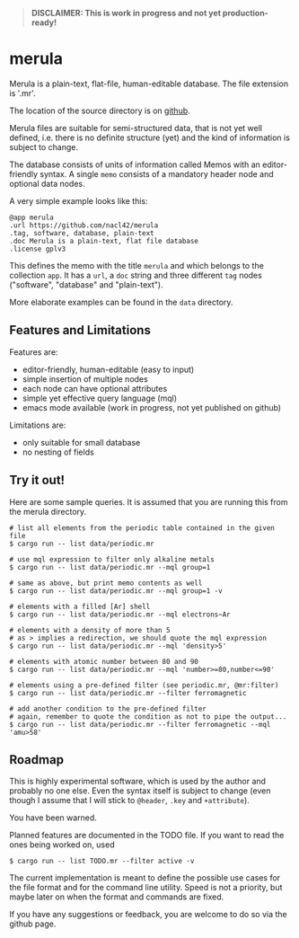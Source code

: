 
>
> **DISCLAIMER: This is work in progress and not yet production-ready!**
>

# merula

Merula is a plain-text, flat-file, human-editable database. The file
extension is '.mr'.

The location of the source directory is on
[github](https://github.com/nacl42/merula).

Merula files are suitable for semi-structured data, that is not yet
well defined, i.e. there is no definite structure (yet) and the kind
of information is subject to change.

The database consists of units of information called Memos with an
editor-friendly syntax. A single `memo` consists of a mandatory header
node and optional data nodes.

A very simple example looks like this:

```
@app merula
.url https://github.com/nacl42/merula
.tag, software, database, plain-text
.doc Merula is a plain-text, flat file database
.license gplv3
```

This defines the memo with the title `merula` and which belongs to the
collection `app`. It has a `url`, a `doc` string and three different
`tag` nodes ("software", "database" and "plain-text").

More elaborate examples can be found in the `data` directory.

## Features and Limitations

Features are:
* editor-friendly, human-editable (easy to input)
* simple insertion of multiple nodes
* each node can have optional attributes
* simple yet effective query language (mql)
* emacs mode available (work in progress, not yet published on github)

Limitations are:
* only suitable for small database
* no nesting of fields

## Try it out!

Here are some sample queries. It is assumed that you are running this
from the merula directory.

```shell
# list all elements from the periodic table contained in the given file
$ cargo run -- list data/periodic.mr

# use mql expression to filter only alkaline metals
$ cargo run -- list data/periodic.mr --mql group=1

# same as above, but print memo contents as well
$ cargo run -- list data/periodic.mr --mql group=1 -v

# elements with a filled [Ar] shell
$ cargo run -- list data/periodic.mr --mql electrons~Ar

# elements with a density of more than 5
# as > implies a redirection, we should quote the mql expression
$ cargo run -- list data/periodic.mr --mql 'density>5'

# elements with atomic number between 80 and 90
$ cargo run -- list data/periodic.mr --mql 'number>=80,number<=90'

# elements using a pre-defined filter (see periodic.mr, @mr:filter)
$ cargo run -- list data/periodic.mr --filter ferromagnetic

# add another condition to the pre-defined filter
# again, remember to quote the condition as not to pipe the output...
$ cargo run -- list data/periodic.mr --filter ferromagnetic --mql 'amu>58'
```


## Roadmap

This is highly experimental software, which is used by the author and
probably no one else. Even the syntax itself is subject to change
(even though I assume that I will stick to `@header`, `.key` and
`+attribute`).

You have been warned.

Planned features are documented in the TODO file. If you want to read
the ones being worked on, used

```
$ cargo run -- list TODO.mr --filter active -v
```

The current implementation is meant to define the possible use cases
for the file format and for the command line utility. Speed is not a
priority, but maybe later on when the format and commands are fixed.

If you have any suggestions or feedback, you are welcome to do so via
the github page.
